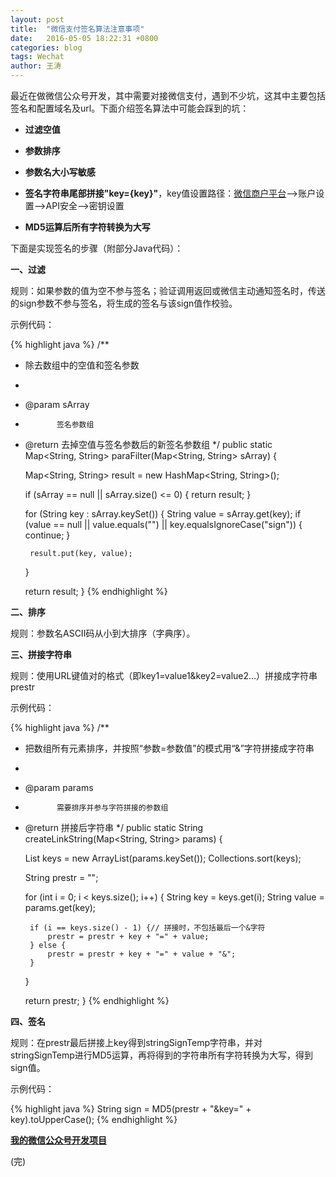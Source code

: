 ```yaml
---
layout: post
title:  "微信支付签名算法注意事项"
date:   2016-05-05 18:22:31 +0800
categories: blog
tags: Wechat
author: 王涛
---
```


最近在做微信公众号开发，其中需要对接微信支付，遇到不少坑，这其中主要包括签名和配置域名及url。下面介绍签名算法中可能会踩到的坑：

* **过滤空值**

* **参数排序**

* **参数名大小写敏感**

* **签名字符串尾部拼接"key={key}"**，key值设置路径：[微信商户平台](https://pay.weixin.qq.com)-->账户设置-->API安全-->密钥设置

* **MD5运算后所有字符转换为大写**

下面是实现签名的步骤（附部分Java代码）：

**一、过滤**

规则：如果参数的值为空不参与签名；验证调用返回或微信主动通知签名时，传送的sign参数不参与签名，将生成的签名与该sign值作校验。

示例代码：

{% highlight java %}
/**
 * 除去数组中的空值和签名参数
 * 
 * @param sArray
 *            签名参数组
 * @return 去掉空值与签名参数后的新签名参数组
 */
public static Map<String, String> paraFilter(Map<String, String> sArray) {

	Map<String, String> result = new HashMap<String, String>();

	if (sArray == null || sArray.size() <= 0) {
		return result;
	}

	for (String key : sArray.keySet()) {
		String value = sArray.get(key);
		if (value == null || value.equals("") || key.equalsIgnoreCase("sign")) {
			continue;
		}

		result.put(key, value);
	}

	return result;
}
{% endhighlight %}

**二、排序**

规则：参数名ASCII码从小到大排序（字典序）。

**三、拼接字符串**

规则：使用URL键值对的格式（即key1=value1&key2=value2…）拼接成字符串prestr

示例代码：

{% highlight java %}
/**
 * 把数组所有元素排序，并按照“参数=参数值”的模式用“&”字符拼接成字符串
 * 
 * @param params
 *            需要排序并参与字符拼接的参数组
 * @return 拼接后字符串
 */
public static String createLinkString(Map<String, String> params) {

	List<String> keys = new ArrayList<String>(params.keySet());
	Collections.sort(keys);

	String prestr = "";

	for (int i = 0; i < keys.size(); i++) {
		String key = keys.get(i);
		String value = params.get(key);

		if (i == keys.size() - 1) {// 拼接时，不包括最后一个&字符
			prestr = prestr + key + "=" + value;
		} else {
			prestr = prestr + key + "=" + value + "&";
		}
	}

	return prestr;
}
{% endhighlight %}

**四、签名**

规则：在prestr最后拼接上key得到stringSignTemp字符串，并对stringSignTemp进行MD5运算，再将得到的字符串所有字符转换为大写，得到sign值。

示例代码：

{% highlight java %}
String sign = MD5(prestr + "&key=" + key).toUpperCase();
{% endhighlight %}

**[我的微信公众号开发项目](https://github.com/WaTer9527/wechat-mp4j)**

(完)